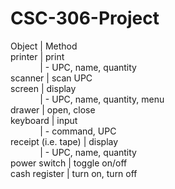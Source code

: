 CSC-306-Project
===============
Object              | Method
<br>
printer             | print
<br>
&nbsp;&nbsp;&nbsp;&nbsp;&nbsp;&nbsp;&nbsp;&nbsp;&nbsp;&nbsp;&nbsp;&nbsp;| - UPC, name, quantity
<br>
scanner             | scan UPC
<br>
screen              | display
<br>
&nbsp;&nbsp;&nbsp;&nbsp;&nbsp;&nbsp;&nbsp;&nbsp;&nbsp;&nbsp;&nbsp;&nbsp;| - UPC, name, quantity, menu
<br>
drawer              | open, close
<br>
keyboard            | input
<br>
&nbsp;&nbsp;&nbsp;&nbsp;&nbsp;&nbsp;&nbsp;&nbsp;&nbsp;&nbsp;&nbsp;&nbsp;| - command, UPC
<br>
receipt (i.e. tape) | display
<br>
&nbsp;&nbsp;&nbsp;&nbsp;&nbsp;&nbsp;&nbsp;&nbsp;&nbsp;&nbsp;&nbsp;&nbsp;| - UPC, name, quantity
<br>
power switch        | toggle on/off
<br>
cash register       | turn on, turn off
